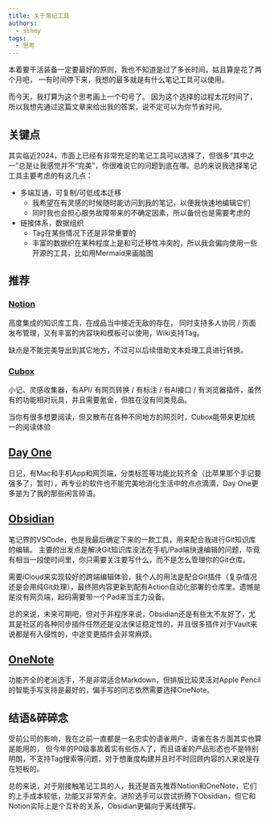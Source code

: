 ```yaml
---
title: 关于笔记工具
authors:
  - slhmy
tags:
  - 思考
---
```

本着要干活装备一定要最好的原则，我也不知道是过了多长时间，姑且算是花了两个月吧，
一有时间停下来，我想的最多就是有什么笔记工具可以使用。

而今天，我打算为这个思考画上一个句号了。
因为这个选择的过程太花时间了，所以我想先通过这篇文章来给出我的答案，说不定可以为你节省时间。

## 关键点

其实临近2024，市面上已经有非常充足的笔记工具可以选择了，但很多“其中之一”总是让我感觉并不“完美”，你很难说它的问题到底在哪。总的来说我选择笔记工具主要考虑的有这几点：

- 多端互通，可复制/可低成本迁移
	- 我希望在有灵感的时候随时能访问到我的笔记，以便我快速地编辑它们
	- 同时我也会担心服务故障带来的不确定因素，所以备份也是需要考虑的
- 链接体系，数据组织
	- Tag在某些情况下还是非常重要的
	- 丰富的数据织在某种程度上是和可迁移性冲突的，所以我会偏向使用一些开源的工具，比如用Mermaid来画脑图

## 推荐

### [Notion](https://www.notion.so)

高度集成的知识库工具，在成品当中接近无敌的存在，
同时支持多人协同 / 页面发布管理，又有丰富的内容块和模板可以使用，Wiki支持Tag。

缺点是不能完美导出到其它地方，不过可以后续借助文本处理工具进行转换。

### [Cubox](https://cubox.cc)

小记、灵感收集器，有API/ 有网页转换 / 有标注 / 有AI接口 / 有浏览器插件，虽然有的功能相对玩具，并且需要氪金，但胜在没有同类竞品。

当你有很多想要阅读，但又散布在各种不同地方的网页时，Cubox能带来更加统一的阅读体验

## [Day One](https://dayone.me)

日记，有Mac和手机App和网页端，分类标签等功能比较齐全（比苹果那个手记要强多了，暂时），再专业的软件也不能完美地消化生活中的点点滴滴，Day One更多是为了我的那些闲言碎语。

## [Obsidian](https://obsidian.md)

笔记界的VSCode，也是我最后确定下来的一款工具，用来配合我进行Git知识库的编辑。
主要的出发点是解决Git知识库没法在手机/Pad端快速编辑的问题，毕竟有相当一段使时间里，你只需要关注要写什么，而不是怎么管理你的Git仓库。

需要iCloud来实现较好的跨端编辑体验，我个人的用法是配合Git插件（复杂情况还是会用纯Git处理），最终把内容更新到配有Action自动化部署的仓库里。遗憾是是没有网页端，起码需要带一个Pad来当主力设备。

总的来说，未来可期吧，但对于非程序来说，Obsidian还是有些太不友好了，尤其是社区的各种同步插件任然还是没法保证稳定性的，并且很多插件对于Vault来说都是有入侵性的，中途变更插件会非常麻烦。

## [OneNote](https://www.onenote.com)

功能齐全的老派选手，不是非常适合Markdown，但排版比较灵活对Apple Pencil的智能手写支持是最好的，偏手写的同志依然需要选择OneNote。

## 结语&碎碎念

受前公司的影响，我在之前一直都是一名忠实的语雀用户，语雀在各方面其实也算是能用的，
但今年的P0级事故着实有些伤人了，而且语雀的产品形态也不是特别明朗，不支持Tag搜索等问题，对于想重度构建并且时不时回顾内容的人来说是存在短板的。

总的来说，对于刚接触笔记工具的人，我还是首先推荐Notion和OneNote，它们的上手成本较低，功能又非常齐全。进阶选手可以尝试折腾下Obsidian，但它和Notion实际上是个互补的关系，Obsidian更偏向于离线撰写。